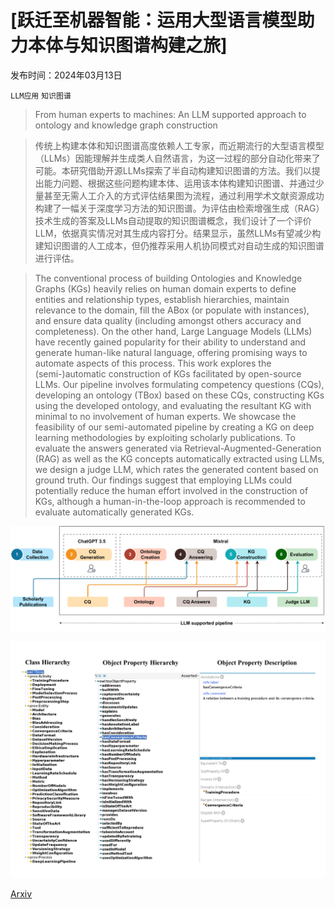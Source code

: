 # [跃迁至机器智能：运用大型语言模型助力本体与知识图谱构建之旅]

发布时间：2024年03月13日

`LLM应用` `知识图谱`

> From human experts to machines: An LLM supported approach to ontology and knowledge graph construction

> 传统上构建本体和知识图谱高度依赖人工专家，而近期流行的大型语言模型（LLMs）因能理解并生成类人自然语言，为这一过程的部分自动化带来了可能。本研究借助开源LLMs探索了半自动构建知识图谱的方法。我们以提出能力问题、根据这些问题构建本体、运用该本体构建知识图谱、并通过少量甚至无需人工介入的方式评估结果图为流程，通过利用学术文献资源成功构建了一幅关于深度学习方法的知识图谱。为评估由检索增强生成（RAG）技术生成的答案及LLMs自动提取的知识图谱概念，我们设计了一个评价LLM，依据真实情况对其生成内容打分。结果显示，虽然LLMs有望减少构建知识图谱的人工成本，但仍推荐采用人机协同模式对自动生成的知识图谱进行评估。

> The conventional process of building Ontologies and Knowledge Graphs (KGs) heavily relies on human domain experts to define entities and relationship types, establish hierarchies, maintain relevance to the domain, fill the ABox (or populate with instances), and ensure data quality (including amongst others accuracy and completeness). On the other hand, Large Language Models (LLMs) have recently gained popularity for their ability to understand and generate human-like natural language, offering promising ways to automate aspects of this process. This work explores the (semi-)automatic construction of KGs facilitated by open-source LLMs. Our pipeline involves formulating competency questions (CQs), developing an ontology (TBox) based on these CQs, constructing KGs using the developed ontology, and evaluating the resultant KG with minimal to no involvement of human experts. We showcase the feasibility of our semi-automated pipeline by creating a KG on deep learning methodologies by exploiting scholarly publications. To evaluate the answers generated via Retrieval-Augmented-Generation (RAG) as well as the KG concepts automatically extracted using LLMs, we design a judge LLM, which rates the generated content based on ground truth. Our findings suggest that employing LLMs could potentially reduce the human effort involved in the construction of KGs, although a human-in-the-loop approach is recommended to evaluate automatically generated KGs.

![跃迁至机器智能：运用大型语言模型助力本体与知识图谱构建之旅](../../../paper_images/2403.08345/x1.png)

![跃迁至机器智能：运用大型语言模型助力本体与知识图谱构建之旅](../../../paper_images/2403.08345/x2.png)

[Arxiv](https://arxiv.org/abs/2403.08345)